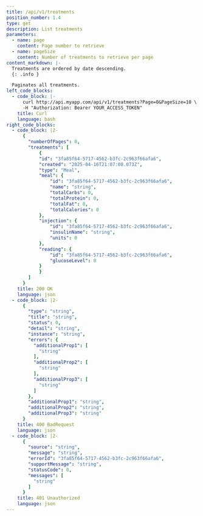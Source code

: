 ```yaml
---
title: /api/v1/treatments
position_number: 1.4
type: get
description: List treatments
parameters:
  - name: page
    content: Page number to retrieve
  - name: pageSize
    content: Number of treatments to retrieve per page
content_markdown: |-
  Treatments are ordered by date descending.
  {: .info }

  Paginates all treatments.
left_code_blocks:
  - code_block: |-
      curl http://api.myapp.com/api/v1/treatments?Page=0&PageSize=10 \
      -H "Authorization: Bearer YOUR_ACCESS_TOKEN"
    title: Curl
    language: bash
right_code_blocks:
  - code_block: |2-
      {
        "numberOfPages": 0,
        "treatments": [
            {
            "id": "3fa85f64-5717-4562-b3fc-2c963f66afa6",
            "created": "2025-04-16T21:07:08.073Z",
            "type": "Meal",
            "meal": {
                "id": "3fa85f64-5717-4562-b3fc-2c963f66afa6",
                "name": "string",
                "totalCarbs": 0,
                "totalProtein": 0,
                "totalFat": 0,
                "totalCalories": 0
            },
            "injection": {
                "id": "3fa85f64-5717-4562-b3fc-2c963f66afa6",
                "insulinName": "string",
                "units": 0
            },
            "reading": {
                "id": "3fa85f64-5717-4562-b3fc-2c963f66afa6",
                "glucoseLevel": 0
            }
            }
        ]
      }
    title: 200 OK
    language: json
  - code_block: |2-
      {
        "type": "string",
        "title": "string",
        "status": 0,
        "detail": "string",
        "instance": "string",
        "errors": {
          "additionalProp1": [
            "string"
          ],
          "additionalProp2": [
            "string"
          ],
          "additionalProp3": [
            "string"
          ]
        },
        "additionalProp1": "string",
        "additionalProp2": "string",
        "additionalProp3": "string"
      }
    title: 400 BadRequest
    language: json
  - code_block: |2-
      {
        "source": "string",
        "message": "string",
        "errorId": "3fa85f64-5717-4562-b3fc-2c963f66afa6",
        "supportMessage": "string",
        "statusCode": 0,
        "messages": [
          "string"
        ]
      }
    title: 401 Unauthorized
    language: json
---
```

